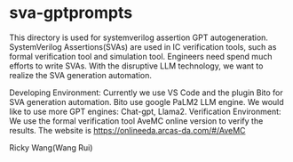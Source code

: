 # sva-gptprompts
This directory is used for systemverilog assertion GPT autogeneration.
SystemVerilog Assertions(SVAs) are used in IC verification tools, such as formal verification tool and simulation tool. Engineers need spend much efforts to write SVAs. With the disruptive LLM technology, we want to realize the SVA generation automation. 

Developing Environment: Currently we use VS Code and the plugin Bito for SVA generation automation. Bito use google PaLM2 LLM engine. We would like to use more GPT engines: Chat-gpt, Llama2.
Verification Environment: We use the formal verification tool AveMC online version to verify the results. The website is  https://onlineeda.arcas-da.com/#/AveMC


Ricky Wang(Wang Rui)
